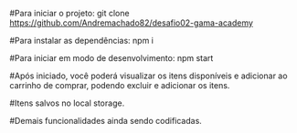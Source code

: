 #Para iniciar o projeto: git clone https://github.com/Andremachado82/desafio02-gama-academy

#Para instalar as dependências: npm i

#Para iniciar em modo de desenvolvimento: npm start

#Após iniciado, você poderá visualizar os itens disponíveis e adicionar ao carrinho de comprar, podendo excluir e adicionar os itens. 

#Itens salvos no local storage.

#Demais funcionalidades ainda sendo codificadas.
